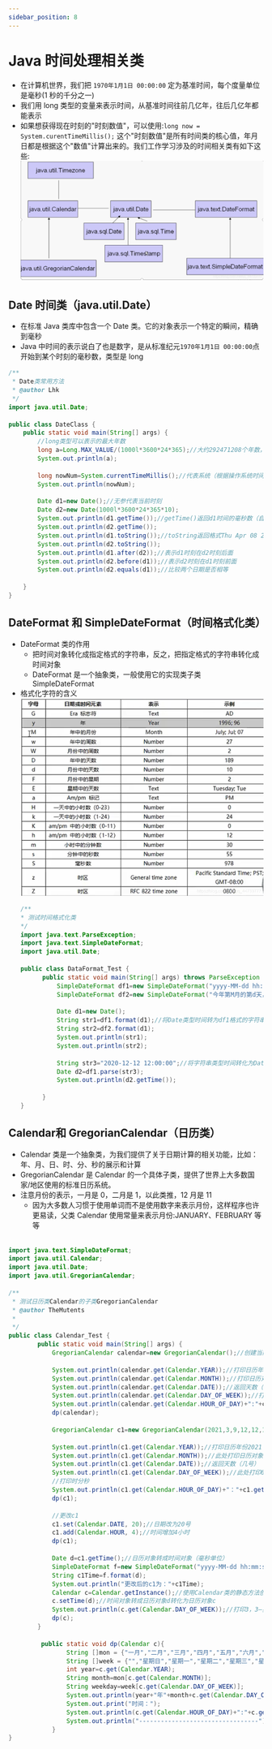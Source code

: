 ```yaml
---
sidebar_position: 8
---
```


# Java 时间处理相关类
- 在计算机世界，我们把 `1970年1月1日 00:00:00` 定为基准时间，每个度量单位是毫秒(1 秒的千分之一)
- 我们用 long 类型的变量来表示时间，从基准时间往前几亿年，往后几亿年都能表示
- 如果想获得现在时刻的"时刻数值"，可以使用:`long now = System.curentTimeMillis();` 这个"时刻数值"是所有时间类的核心值，年月日都是根据这个"数值"计算出来的。我们工作学习涉及的时间相关类有如下这些:
  ![时间相关类](../../static/img/java/img/date/date.png)

## Date 时间类（java.util.Date）
- 在标准 Java 类库中包含一个 Date 类。它的对象表示一个特定的瞬间，精确到毫秒
- Java 中时间的表示说白了也是数字，是从标准纪元`1970年1月1日 00:00:00`点开始到某个时刻的毫秒数，类型是 long

```java
/**
 * Date类常用方法
 * @author Lhk
 */
import java.util.Date;

public class DateClass {
	public static void main(String[] args) {
		//long类型可以表示的最大年数
		long a=Long.MAX_VALUE/(1000l*3600*24*365);//大约292471208个年数，足够工作中使用
		System.out.println(a);
		
		long nowNum=System.currentTimeMillis();//代表系统（根据操作系统时间计算）当前时刻的毫秒数（从计算机零时刻开始）
		System.out.println(nowNum);
	
		Date d1=new Date();//无参代表当前时刻
		Date d2=new Date(1000l*3600*24*365*10);
		System.out.println(d1.getTime());//getTime()返回d1时间的毫秒数（自1970-1-1-00:00:00后）
		System.out.println(d2.getTime());
		System.out.println(d1.toString());//toString返回格式Thu Apr 08 21:27:11 CST 2021
		System.out.println(d2.toString());
		System.out.println(d1.after(d2));//表示d1时刻在d2时刻后面
		System.out.println(d2.before(d1));//表示d2时刻在d1时刻前面
		System.out.println(d2.equals(d1));//比较两个日期是否相等
		
	}
}
```

## DateFormat 和 SimpleDateFormat（时间格式化类）
- DateFormat 类的作用 
  - 把时间对象转化成指定格式的字符串，反之，把指定格式的字符串转化成时间对象
  - DateFormat 是一个抽象类，一般使用它的实现类子类 SimpleDateFormat 
- 格式化字符的含义
  ![格式化字符的含义](../../static/img/java/img/date/date-format.png)
  ```java
  /**
  * 测试时间格式化类
  */
  import java.text.ParseException;
  import java.text.SimpleDateFormat;
  import java.util.Date;

  public class DataFormat_Test {
		public static void main(String[] args) throws ParseException {
			SimpleDateFormat df1=new SimpleDateFormat("yyyy-MM-dd hh:mm:ss");//时间格式
			SimpleDateFormat df2=new SimpleDateFormat("今年第M月的第d天，今年第w周");

			Date d1=new Date();
			String str1=df1.format(d1);//将Date类型时间转为df1格式的字符串类型
			String str2=df2.format(d1);
			System.out.println(str1);
			System.out.println(str2);
			
			String str3="2020-12-12 12:00:00";//将字符串类型时间转化为Date类型时间
			Date d2=df1.parse(str3);
			System.out.println(d2.getTime());
			
		}
  }
  ```
  
## Calendar和 GregorianCalendar（日历类）
- Calendar 类是一个抽象类，为我们提供了关于日期计算的相关功能，比如：年、月、日、时、分、秒的展示和计算
- GregorianCalendar 是 Calendar 的一个具体子类，提供了世界上大多数国家/地区使用的标准日历系统。
- 注意月份的表示，一月是 0，二月是 1，以此类推，12 月是 11
  - 因为大多数人习惯于使用单词而不是使用数字来表示月份，这样程序也许更易读，父类 Calendar 使用常量来表示月份:JANUARY、FEBRUARY 等等
```java

import java.text.SimpleDateFormat;
import java.util.Calendar;
import java.util.Date;
import java.util.GregorianCalendar;

/**
 * 测试日历类Calendar的子类GregorianCalendar
 * @author TheMutents
 *
 */
public class Calendar_Test {
		public static void main(String[] args) {
			GregorianCalendar calendar=new GregorianCalendar();//创建当前时间的日历对象（无参）
			
			System.out.println(calendar.get(Calendar.YEAR));//打印日历年份
			System.out.println(calendar.get(Calendar.MONTH));//打印日历对象的月份，0代表1月，以此类推
			System.out.println(calendar.get(Calendar.DATE));//返回天数（几号）
		    System.out.println(calendar.get(Calendar.DAY_OF_WEEK));//打印星期几，1代表星期天，2-星期一，以此类推
		    System.out.println(calendar.get(Calendar.HOUR_OF_DAY)+":"+calendar.get(Calendar.MINUTE)+":"+calendar.get(Calendar.SECOND));
		    dp(calendar);		
			
			GregorianCalendar c1=new GregorianCalendar(2021,3,9,12,12,12);

			System.out.println(c1.get(Calendar.YEAR));//打印日历年份2021（有参）
			System.out.println(c1.get(Calendar.MONTH));//此处打印日历对象的月份（对象中月份参数的值,3-四月）
			System.out.println(c1.get(Calendar.DATE));//返回天数（几号）
		    System.out.println(c1.get(Calendar.DAY_OF_WEEK));//此处打印6，表示星期5
		    //打印时分秒
		    System.out.println(c1.get(Calendar.HOUR_OF_DAY)+"："+c1.get(Calendar.MINUTE)+"："+c1.get(Calendar.SECOND));
		    dp(c1);
		    
		    //更改c1
		    c1.set(Calendar.DATE, 20);//日期改为20号
		    c1.add(Calendar.HOUR, 4);//时间增加4小时
		    dp(c1);
		    
		    Date d=c1.getTime();//日历对象转成时间对象（毫秒单位）
		    SimpleDateFormat f=new SimpleDateFormat("yyyy-MM-dd hh:mm:ss");//创建一个时间格式对象
		    String c1Time=f.format(d);
		    System.out.println("更改后的c1为："+c1Time);
			Calendar c=Calendar.getInstance();//使用Calendar类的静态方法创建日历对象
			c.setTime(d);//时间对象转成日历对象d转化为日历对象c
			System.out.println(c.get(Calendar.DAY_OF_WEEK));//打印3，3—星期二，2021-4-20（星期二）
		    dp(c);
		}
		
		 public static void dp(Calendar c){
				String []mon = {"一月","二月","三月","四月","五月","六月","七月","八月","九月","十月","十一月","十二月"};  
				String []week = {"","星期日","星期一","星期二","星期三","星期四","星期五","星期六"};
				int year=c.get(Calendar.YEAR);
				String month=mon[c.get(Calendar.MONTH)];
				String weekday=week[c.get(Calendar.DAY_OF_WEEK)];
				System.out.println(year+"年"+month+c.get(Calendar.DAY_OF_MONTH)+"日"+weekday);
				System.out.print("时间：");
				System.out.println(c.get(Calendar.HOUR_OF_DAY)+":"+c.get(Calendar.MINUTE)+":"+c.get(Calendar.SECOND));
				System.out.println("---------------------------------");
		    }
}

```


